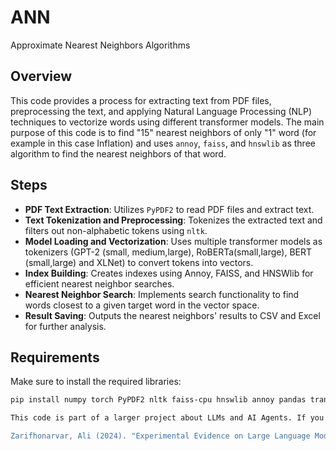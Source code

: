 # ANN
Approximate Nearest Neighbors Algorithms

## Overview
This code provides a process for extracting text from PDF files, preprocessing the text, and applying Natural Language Processing (NLP) techniques to vectorize words using different transformer models. The main purpose of this code is to find "15" nearest neighbors of only "1" word (for example in this case Inflation) and uses `annoy`, `faiss`, and `hnswlib` as three algorithm to find the nearest neighbors of that word.

## Steps
- **PDF Text Extraction**: Utilizes `PyPDF2` to read PDF files and extract text.
- **Text Tokenization and Preprocessing**: Tokenizes the extracted text and filters out non-alphabetic tokens using `nltk`.
- **Model Loading and Vectorization**: Uses multiple transformer models as tokenizers (GPT-2 (small, medium,large), RoBERTa(small,large), BERT (small,large) and XLNet) to convert tokens into vectors.
- **Index Building**: Creates indexes using Annoy, FAISS, and HNSWlib for efficient nearest neighbor searches.
- **Nearest Neighbor Search**: Implements search functionality to find words closest to a given target word in the vector space.
- **Result Saving**: Outputs the nearest neighbors' results to CSV and Excel for further analysis.

## Requirements
Make sure to install the required libraries:
```bash
pip install numpy torch PyPDF2 nltk faiss-cpu hnswlib annoy pandas transformers

This code is part of a larger project about LLMs and AI Agents. If you do make use of it, I'd appreciate a citation:

Zarifhonarvar, Ali (2024). "Experimental Evidence on Large Language Models." Available at SSRN: [[https://ssrn.com/abstract=XXXXXX](https://papers.ssrn.com/sol3/papers.cfm?abstract_id=4810389)]([https://ssrn.com/abstract=XXXXXX](https://papers.ssrn.com/sol3/papers.cfm?abstract_id=4810389)).
